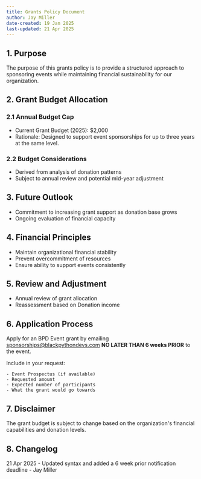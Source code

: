 ```yaml
---
title: Grants Policy Document
author: Jay Miller
date-created: 19 Jan 2025
last-updated: 21 Apr 2025
---
```


## 1. Purpose
The purpose of this grants policy is to provide a structured approach to sponsoring events while maintaining financial sustainability for our organization.

## 2. Grant Budget Allocation

### 2.1 Annual Budget Cap

- Current Grant Budget (2025): $2,000
- Rationale: Designed to support event sponsorships for up to three years at the same level.

### 2.2 Budget Considerations

- Derived from analysis of donation patterns
- Subject to annual review and potential mid-year adjustment

## 3. Future Outlook

- Commitment to increasing grant support as donation base grows
- Ongoing evaluation of financial capacity

## 4. Financial Principles

- Maintain organizational financial stability
- Prevent overcommitment of resources
- Ensure ability to support events consistently

## 5. Review and Adjustment

- Annual review of grant allocation
- Reassessment based on Donation income

## 6. Application Process
  
  Apply for an BPD Event grant by emailing sponsorships@blackpythondevs.com **NO LATER THAN 6 weeks PRIOR** to the event.
  
  Include in your request:
  
    - Event Prospectus (if available)
    - Requested amount
    - Expected number of participants
    - What the grant would go towards
    
## 7. Disclaimer

  The grant budget is subject to change based on the organization's financial capabilities and donation levels.

## 8. Changelog

21 Apr 2025 - Updated syntax and added a 6 week prior notification deadline - Jay Miller

